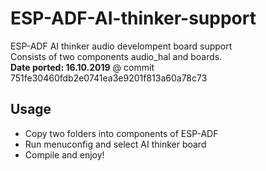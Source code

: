 # ESP-ADF-AI-thinker-support
ESP-ADF AI thinker audio develompent board support  
Consists of two components audio_hal and boards.  
**Date ported: 16.10.2019**  @ commit 751fe30460fdb2e0741ea3e9201f813a60a78c73


## Usage
- Copy two folders into components of ESP-ADF  
- Run menuconfig and select AI thinker board  
- Compile and enjoy!  

